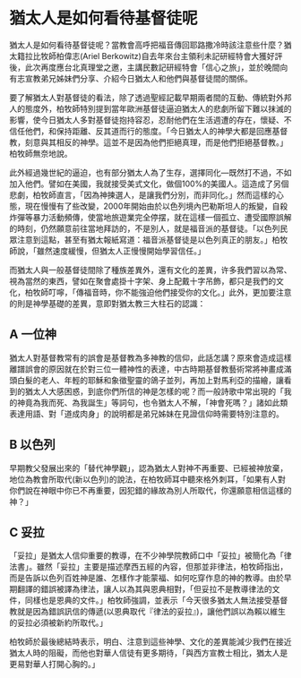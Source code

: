 # 猶太人是如何看待基督徒呢


猶太人是如何看待基督徒呢？當教會高呼把福音傳回耶路撒冷時該注意些什麼？猶太籍拉比牧師柏偉志(Ariel Berkowitz)自去年來台主領利未記研經特會大獲好評後，此次再度應台北真理堂之邀，主講民數記研經特會「信心之旅」，並於晚間向有志宣教弟兄姊妹們分享、介紹今日猶太人和他們與基督徒間的關係。

要了解猶太人對基督徒的看法，除了透過聖經記載早期兩者間的互動、傳統對外邦人的態度外，柏牧師特別提到當年歐洲基督徒逼迫猶太人的悲劇所留下難以抹滅的影響，使今日猶太人多對基督徒抱持容忍，忍耐他們在生活週遭的存在，懷疑、不信任他們，和保持距離、反其道而行的態度。「今日猶太人的神學大都是回應基督教，刻意與其相反的神學。這並不是因為他們拒絕真理，而是他們拒絕基督教。」柏牧師無奈地說。

此外經過幾世紀的逼迫，也有部分猶太人為了生存，選擇同化—既然打不過，不如加入他們。譬如在美國，我就接受美式文化，做個100%的美國人。這造成了另個悲劇，柏牧師直言，「因為神揀選人，是讓我們分別，而非同化。」然而這樣的心態，現在慢慢有了些改變，2000年開始由於以色列境內巴勒斯坦人的叛變，自殺炸彈等暴力活動頻傳，使當地旅遊業完全停摆，就在這樣一個孤立、遭受國際誤解的時刻，仍然願意前往當地拜訪的，不是別人，就是福音派的基督徒。「以色列民眾注意到這點，甚至有猶太報紙寫道：福音派基督徒是以色列真正的朋友。」柏牧師說，「雖然速度緩慢，但猶太人正慢慢開始學習信任。」

而猶太人與一般基督徒間除了種族差異外，還有文化的差異，许多我們習以為常、視為當然的東西，譬如在聚會處掛十字架、身上配戴十字吊飾，都只是我們的文化，柏牧師叮嚀，「傳福音時，你不能強迫他們接受你的文化。」此外，更加要注意的則是神學基礎的差異，意即對猶太教三大柱石的認識：

## A 一位神

猶太人對基督教常有的誤會是基督教為多神教的信仰，此話怎講？原來會造成這樣離譜誤會的原因就在於對三位一體神性的表達，中古時期基督教藝術常將神畫成滿頭白髮的老人、年輕的耶穌和象徵聖靈的鴿子並列，再加上對馬利亞的描繪，讓看到的猶太人大感困惑，到底你們所信的神是怎樣的呢？而一般詩歌中常出現的「我的神竟為我而死、為我誕生」等詞句，也令猶太人不解，「神會死嗎？」諸如此類表達用語、對「道成肉身」的說明都是弟兄姊妹在見證信仰時需要特別注意的。

## B 以色列

早期教父發展出來的「替代神學觀」，認為猶太人對神不再重要、已經被神放棄，地位為教會所取代(新以色列)的說法，在柏牧師耳中聽來格外刺耳，「如果有人對你們說在神眼中你已不再重要，因犯錯的緣故為別人所取代，你還願意相信這樣的神？」

## C 妥拉

「妥拉」是猶太人信仰重要的教導，在不少神學院教師口中「妥拉」被簡化為「律法書」。雖然「妥拉」主要是描述摩西五經的內容，但那並非律法，柏牧師指出，而是告訴以色列百姓神是誰、怎樣作才能蒙福、如何吃穿作息的神的教導。由於早期翻譯的錯誤被譯為律法，讓人以為其與恩典相對，「但妥拉不是教導律法的文件，同樣也是恩典的文件。」柏牧師強調，並表示「今天很多猶太人無法接受基督教就是因為錯誤訊信的傳遞(以恩典取代『律法的妥拉』)，讓他們誤以為賴以維生的妥拉必須被新約所取代。」

柏牧師於最後總結時表示，明白、注意到這些神學、文化的差異能減少我們在接近猶太人時的阻礙，而他也對華人信徒有更多期待，「與西方宣教士相比，猶太人是更易對華人打開心胸的。」
